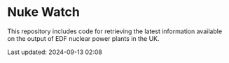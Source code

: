 # Nuke Watch

This repository includes code for retrieving the latest information available on the output of EDF nuclear power plants in the UK.

Last updated: 2024-09-13 02:08
